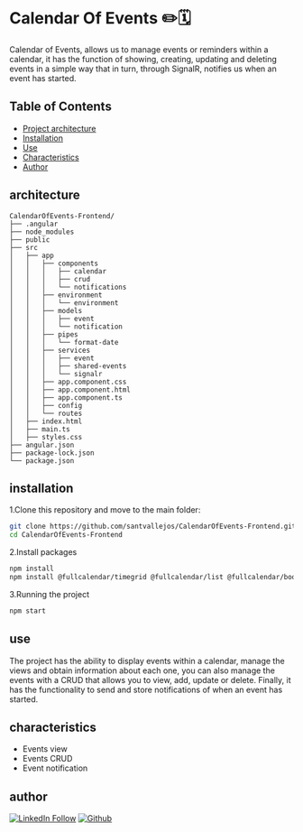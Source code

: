 # Calendar Of Events ✏️🗓️

Calendar of Events, allows us to manage events or reminders within a calendar, it has the function of showing, creating, updating and deleting events in a simple way that in turn, through SignalR, notifies us when an event has started.

## Table of Contents
- [Project architecture](#architecture)
- [Installation](#installation)
- [Use](#use)
- [Characteristics](#characteristics)
- [Author](#author)

## architecture

    CalendarOfEvents-Frontend/
    ├── .angular
    ├── node_modules
    ├── public
    ├── src
    │   ├── app
    │   │   ├── components
    │   │   │   ├── calendar
    │   │   │   ├── crud
    │   │   │   └── notifications
    │   │   ├── environment
    │   │   │   └── environment
    │   │   ├── models
    │   │   │   ├── event
    │   │   │   └── notification
    │   │   ├── pipes
    │   │   │   └── format-date
    │   │   ├── services
    │   │   │   ├── event
    │   │   │   ├── shared-events
    │   │   │   └── signalr
    │   │   ├── app.component.css
    │   │   ├── app.component.html
    │   │   ├── app.component.ts
    │   │   ├── config
    │   │   └── routes
    │   ├── index.html
    │   ├── main.ts
    │   ├── styles.css
    ├── angular.json
    ├── package-lock.json
    └── package.json

## installation

1.Clone this repository and move to the main folder:

```bash
git clone https://github.com/santvallejos/CalendarOfEvents-Frontend.git
cd CalendarOfEvents-Frontend
```

2.Install packages

```bash
npm install
npm install @fullcalendar/timegrid @fullcalendar/list @fullcalendar/bootstrap5 @formkittempo @microsoft/signalr
```

3.Running the project

```bash
npm start
```

## use

The project has the ability to display events within a calendar, manage the views and obtain information about each one, you can also manage the events with a CRUD that allows you to view, add, update or delete.
Finally, it has the functionality to send and store notifications of when an event has started.

## characteristics

- Events view
- Events CRUD
- Event notification

## author

[![LinkedIn Follow](https://img.icons8.com/?size=50&id=447&format=png&color=000000)](https://www.linkedin.com/in/santiago-vallejos-97a933236/)
[![Github](https://img.icons8.com/?size=50&id=62856&format=png&color=000000)](https://github.com/santvallejos)
